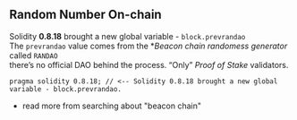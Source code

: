 ## Random Number On-chain

Solidity **0.8.18** brought a new global variable - `block.prevrandao` <br />
The `prevrandao` value comes from the **Beacon chain randomess generator* called `RANDAO` <br />
there’s no official DAO behind the process. “Only” *Proof of Stake* validators.

```solidity
pragma solidity 0.8.18; // <-- Solidity 0.8.18 brought a new global variable - block.prevrandao. 
```

- read more from searching about "beacon chain"
